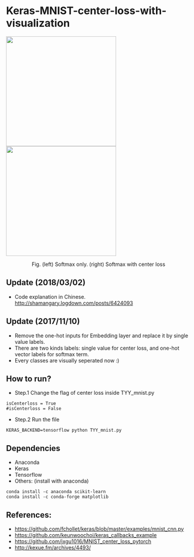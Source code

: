 # Keras-MNIST-center-loss-with-visualization


<img src="https://github.com/shamangary/Keras-MNIST-center-loss-with-visualization/blob/master/images/softmax_only/epoch%3D49.jpg" height="300"/> <img src="https://github.com/shamangary/Keras-MNIST-center-loss-with-visualization/blob/master/images/centerloss/epoch%3D49.jpg" height="300"/>

<center> Fig. (left) Softmax only. (right) Softmax with center loss </center> 

## Update (2018/03/02)
+ Code explanation in Chinese.
http://shamangary.logdown.com/posts/6424093

## Update (2017/11/10)
+ Remove the one-hot inputs for Embedding layer and replace it by single value labels.
+ There are two kinds labels: single value for center loss, and one-hot vector labels for softmax term.
+ Every classes are visually seperated now :)

## How to run?
+ Step.1
Change the flag of center loss inside TYY_mnist.py
```
isCenterloss = True
#isCenterloss = False
```
+ Step.2
Run the file
```
KERAS_BACKEND=tensorflow python TYY_mnist.py
```

## Dependencies
+ Anaconda
+ Keras
+ Tensorflow
+ Others: (install with anaconda)
```
conda install -c anaconda scikit-learn 
conda install -c conda-forge matplotlib
```


## References:
+ https://github.com/fchollet/keras/blob/master/examples/mnist_cnn.py
+ https://github.com/keunwoochoi/keras_callbacks_example
+ https://github.com/jxgu1016/MNIST_center_loss_pytorch
+ http://kexue.fm/archives/4493/
